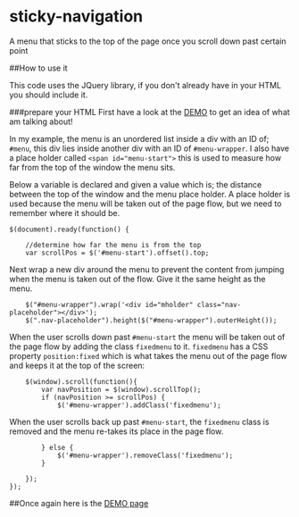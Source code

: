 # sticky-navigation
A menu that sticks to the top of the page once you scroll down past certain point

##How to use it

This code uses the JQuery library, if you don't already have in your HTML you should include it.

###prepare your HTML
First have a look at the [DEMO](http://simonxlk.github.io/sticky-navigation.html) to get an idea of what am talking about!

In my example, the menu is an unordered list inside a div with an ID of; `#menu`, this div lies inside another div with an ID of `#menu-wrapper`.
I also have a place holder called `<span id="menu-start">` this is used to measure how far from the top of the window the menu sits.


Below a variable is declared and given a value which is; the distance between the top of the window and the menu place holder. 
A place holder is used because the menu will be taken out of the page flow, but we need to remember where it should be.
```
$(document).ready(function() {
				
	//determine how far the menu is from the top
	var scrollPos = $('#menu-start').offset().top;
```
 

Next wrap a new div around the menu to prevent the content from jumping when the menu is taken out of the flow.
Give it the same height as the menu.
``` 
	$("#menu-wrapper").wrap('<div id="mholder" class="nav-placeholder"></div>');
	$(".nav-placeholder").height($("#menu-wrapper").outerHeight());
```

	

When the user scrolls down past `#menu-start` the menu will be taken out of the page flow by adding the class `fixedmenu` to it. 
`fixedmenu` has a CSS property `position:fixed` which is what takes the menu out of the page flow and keeps it at the top of the screen:  
```
	$(window).scroll(function(){
		var navPosition = $(window).scrollTop();
		if (navPosition >= scrollPos) {
			$('#menu-wrapper').addClass('fixedmenu');	
```
	
When the user scrolls back up past `#menu-start`, the `fixedmenu` class is removed and the menu re-takes its place in the page flow. 
```
		} else {
			$('#menu-wrapper').removeClass('fixedmenu');	
		}
						
	});
}); 
```

##Once again here is the [DEMO page](http://simonxlk.github.io/sticky-navigation.html)

   


